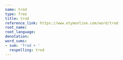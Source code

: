 ```yaml
---
name: trod
type: free
title: trod
reference_link: https://www.etymonline.com/word/trod
root_name: 
root_language: 
denotation: 
word_sums:
- sum: 'Trod + '
  respelling: trod
---
```

